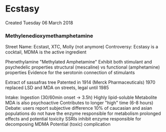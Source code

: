 # Ecstasy
Created Tuesday 06 March 2018

### Methylenedioxymethamphetamine
Street Name: Ecstast, XTC, Molly (not anymore)
Controversy: Ecstasy is a cocktail, MDMA is the active ingredient
	
Phenethylamine
"Methylated Amphetamine"
Exhibit both stimulant and psychedelic properties
structural (mescaline) vs functional (amphetamine) properties
Evidence for the serotonin connection of stimulants

Extract of sassafras tree
Patented in 1914 (Merck Pharmaceuticals)
1970 replaced LSD and MDA on streets, legal until 1985

Intake: Ingestion (30/60min onset -> 3.5h)
Highly lipid-soluble
Metabolite MDA is also psychoactive
Contributes to longer "high" time (6-8 hours)
Debate: users report subjective difference
10% of caucasian and asian populations do not have the enzyme responsible for metabolism
prolonged effects and potential toxicity
SSRIs inhibit enzyme responsible for decomposing MDMA
Potential (toxic) complication

